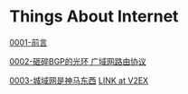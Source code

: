 # Things About Internet

[0001-前言](https://github.com/realpg/ThingsAboutInternet/blob/master/%E3%80%90%E9%95%BF%E7%AF%87%E5%A8%B1%E4%B9%90%E8%BF%9E%E8%BD%BD%E3%80%91%E7%BD%91%E7%BB%9C%E7%9A%84%E9%82%A3%E4%BA%9B%E4%BA%8B%E5%84%BF-0001-%E5%89%8D%E8%A8%80.md)

[0002-砸碎BGP的光环 广域网路由协议](https://github.com/realpg/ThingsAboutInternet/blob/master/%E3%80%90%E9%95%BF%E7%AF%87%E5%A8%B1%E4%B9%90%E8%BF%9E%E8%BD%BD%E3%80%91%E7%BD%91%E7%BB%9C%E7%9A%84%E9%82%A3%E4%BA%9B%E4%BA%8B%E5%84%BF-0002-%E7%A0%B8%E7%A2%8EBGP%E7%9A%84%E5%85%89%E7%8E%AF%20%E5%B9%BF%E5%9F%9F%E7%BD%91%E8%B7%AF%E7%94%B1%E5%8D%8F%E8%AE%AE.md)

[0003-城域网是神马东西](https://github.com/realpg/ThingsAboutInternet/blob/master/%E3%80%90%E9%95%BF%E7%AF%87%E5%A8%B1%E4%B9%90%E8%BF%9E%E8%BD%BD%E3%80%91%E7%BD%91%E7%BB%9C%E7%9A%84%E9%82%A3%E4%BA%9B%E4%BA%8B%E5%84%BF-0003-%E5%9F%8E%E5%9F%9F%E7%BD%91%E6%98%AF%E7%A5%9E%E9%A9%AC%E4%B8%9C%E8%A5%BF.md) [LINK at V2EX](https://v2ex.com/t/691759)
